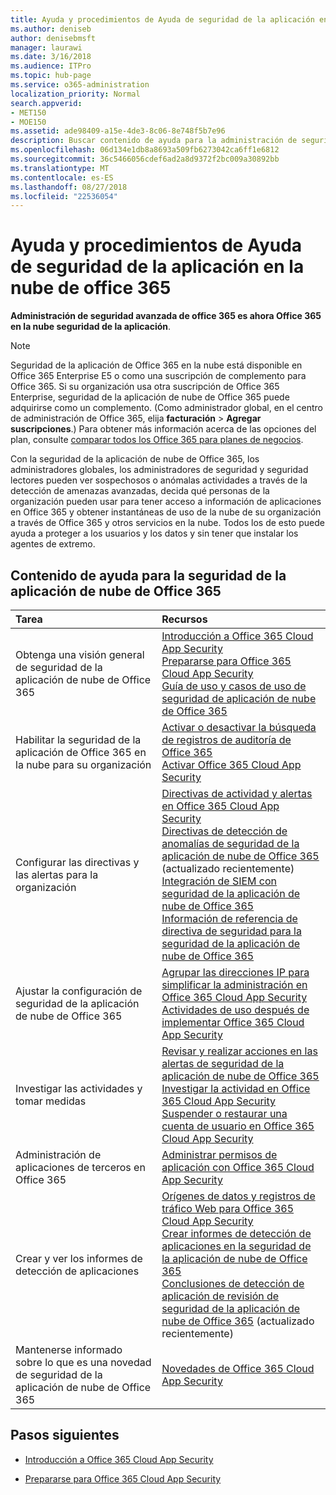 ```yaml
---
title: Ayuda y procedimientos de Ayuda de seguridad de la aplicación en la nube de office 365
ms.author: deniseb
author: denisebmsft
manager: laurawi
ms.date: 3/16/2018
ms.audience: ITPro
ms.topic: hub-page
ms.service: o365-administration
localization_priority: Normal
search.appverid:
- MET150
- MOE150
ms.assetid: ade98409-a15e-4de3-8c06-8e748f5b7e96
description: Buscar contenido de ayuda para la administración de seguridad avanzada en Office 365, ahora conocida como seguridad de la aplicación de nube de Office 365.
ms.openlocfilehash: 06d134e1db8a8693a509fb6273042ca6ff1e6812
ms.sourcegitcommit: 36c5466056cdef6ad2a8d9372f2bc009a30892bb
ms.translationtype: MT
ms.contentlocale: es-ES
ms.lasthandoff: 08/27/2018
ms.locfileid: "22536054"
---
```

# <a name="office-365-cloud-app-security-help-and-how-to"></a>Ayuda y procedimientos de Ayuda de seguridad de la aplicación en la nube de office 365

 **Administración de seguridad avanzada de office 365 es ahora Office 365 en la nube seguridad de la aplicación**. 
  
> [!NOTE]
> Seguridad de la aplicación de Office 365 en la nube está disponible en Office 365 Enterprise E5 o como una suscripción de complemento para Office 365. Si su organización usa otra suscripción de Office 365 Enterprise, seguridad de la aplicación de nube de Office 365 puede adquirirse como un complemento. (Como administrador global, en el centro de administración de Office 365, elija **facturación** \> **Agregar suscripciones**.) Para obtener más información acerca de las opciones del plan, consulte [comparar todos los Office 365 para planes de negocios](https://go.microsoft.com/fwlink/?linkid=844053). 
  
Con la seguridad de la aplicación de nube de Office 365, los administradores globales, los administradores de seguridad y seguridad lectores pueden ver sospechosos o anómalas actividades a través de la detección de amenazas avanzadas, decida qué personas de la organización pueden usar para tener acceso a información de aplicaciones en Office 365 y obtener instantáneas de uso de la nube de su organización a través de Office 365 y otros servicios en la nube. Todos los de esto puede ayuda a proteger a los usuarios y los datos y sin tener que instalar los agentes de extremo.
  
## <a name="help-content-for-office-365-cloud-app-security"></a>Contenido de ayuda para la seguridad de la aplicación de nube de Office 365

|**Tarea**|**Recursos**|
|:-----|:-----|
|Obtenga una visión general de seguridad de la aplicación de nube de Office 365  <br/> |[Introducción a Office 365 Cloud App Security](office-365-cas-overview.md) <br/> [Prepararse para Office 365 Cloud App Security](get-ready-for-office-365-cas.md) <br/> [Guía de uso y casos de uso de seguridad de aplicación de nube de Office 365](https://aka.ms/O365CASGuide) <br/> |
|Habilitar la seguridad de la aplicación de Office 365 en la nube para su organización  <br/> |[Activar o desactivar la búsqueda de registros de auditoría de Office 365](turn-audit-log-search-on-or-off.md) <br/> [Activar Office 365 Cloud App Security](turn-on-office-365-cas.md) <br/> |
|Configurar las directivas y las alertas para la organización  <br/> |[Directivas de actividad y alertas en Office 365 Cloud App Security](activity-policies-and-alerts.md) <br/> [Directivas de detección de anomalías de seguridad de la aplicación de nube de Office 365](anomaly-detection-policies-in-ocas.md) (actualizado recientemente)  <br/> [Integración de SIEM con seguridad de la aplicación de nube de Office 365](integrate-your-siem-server-with-office-365-cas.md) <br/> [Información de referencia de directiva de seguridad para la seguridad de la aplicación de nube de Office 365](security-policy-reference-information-for-ocas.md) <br/> |
|Ajustar la configuración de seguridad de la aplicación de nube de Office 365  <br/> |[Agrupar las direcciones IP para simplificar la administración en Office 365 Cloud App Security](group-your-ip-addresses-in-ocas.md) <br/> [Actividades de uso después de implementar Office 365 Cloud App Security](utilization-activities-for-ocas.md) <br/> |
|Investigar las actividades y tomar medidas  <br/> |[Revisar y realizar acciones en las alertas de seguridad de la aplicación de nube de Office 365](review-office-365-cas-alerts.md) <br/> [Investigar la actividad en Office 365 Cloud App Security](investigate-an-activity-in-office-365-cas.md) <br/> [Suspender o restaurar una cuenta de usuario en Office 365 Cloud App Security](suspend-or-restore-an-account-in-ocas.md) <br/> |
|Administración de aplicaciones de terceros en Office 365  <br/> |[Administrar permisos de aplicación con Office 365 Cloud App Security](manage-app-permissions-in-ocas.md) <br/> |
|Crear y ver los informes de detección de aplicaciones  <br/> |[Orígenes de datos y registros de tráfico Web para Office 365 Cloud App Security](web-traffic-logs-and-data-sources-for-ocas.md) <br/> [Crear informes de detección de aplicaciones en la seguridad de la aplicación de nube de Office 365](create-app-discovery-reports-in-ocas.md) <br/> [Conclusiones de detección de aplicación de revisión de seguridad de la aplicación de nube de Office 365](review-app-discovery-findings-in-ocas.md) (actualizado recientemente)  <br/> |
|Mantenerse informado sobre lo que es una novedad de seguridad de la aplicación de nube de Office 365  <br/> |[Novedades de Office 365 Cloud App Security](new-in-office-365-cas.md) <br/> |
   
## <a name="next-steps"></a>Pasos siguientes

- [Introducción a Office 365 Cloud App Security](office-365-cas-overview.md)
    
- [Prepararse para Office 365 Cloud App Security](get-ready-for-office-365-cas.md)
    


